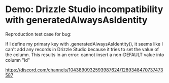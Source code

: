 # Demo: Drizzle Studio incompatibility with generatedAlwaysAsIdentity

Reproduction test case for bug:

If I define my primary key with .generatedAlwaysAsIdentity(), it seems
like I can't add any records in Drizzle Studio because it tries to set
the value of the column. This results in an error: cannot insert a
non-DEFAULT value into column "id"

<https://discord.com/channels/1043890932593987624/1289348470737473587>
